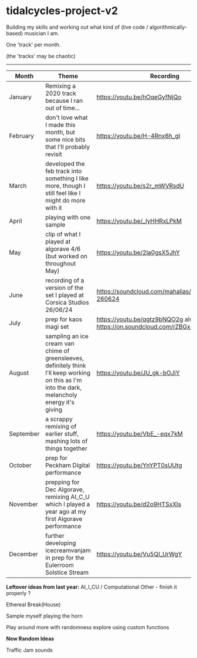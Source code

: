 # tidalcycles-project-v2

Building my skills and working out what kind of (live code / algorithmically-based) musician I am.

One 'track' per month.



(the 'tracks' may be chaotic)

---

|Month| Theme|Recording|
| --- | --- | --- |
|January|Remixing a 2020 track because I ran out of time...| <https://youtu.be/hOqeGyfNjQo> |
|February|don't love what I made this month, but some nice bits that I'll probably revisit| <https://youtu.be/H-4Rnx6h_gI>|
|March|developed the feb track into something I like more, though I still feel like I might do more with it|<https://youtu.be/s2r_mWVRsdU>|
|April|playing with one sample|<https://youtu.be/_IyHHRxLPkM>|
|May|clip of what I played at algorave 4/6 (but worked on throughout May)|<https://youtu.be/2la0gsX5JhY>|
|June|recording of a version of the set I played at Corsica Studios 26/06/24|<https://soundcloud.com/mahalias/corsica-260624>|
|July|prep for kaos magi set| <https://youtu.be/qgtz9bNQO2g> also this <https://on.soundcloud.com/rZBGx8zYudzc6s1K6>|
|August|sampling an ice cream van chime of greensleeves, definitely think I'll keep working on this as I'm into the dark, melancholy energy it's giving|<https://youtu.be/JU_gk-bOJiY>|
|September|a scrappy remixing of earlier stuff, mashing lots of things together|<https://youtu.be/VbE_-eqx7kM>|
|October| prep for Peckham Digital performance|<https://youtu.be/YnYPT0sUUtg>|
|November| prepping for Dec Algorave, remixing AI_C_U which I played a year ago at my first Algorave performance | <https://youtu.be/d2o9HTSxXIs> |
| December | further developing icecreamvanjam in prep for the Eulerroom Solstice Stream |<https://youtu.be/Vu5QI_UrWgY>|

**Leftover ideas from last year:**
AI_I_CU / Computational Other - finish it properly ?

Ethereal Break(House)

Sample myself playing the horn

Play around more with randomness
explore using custom functions

**New Random Ideas**

Traffic Jam sounds
